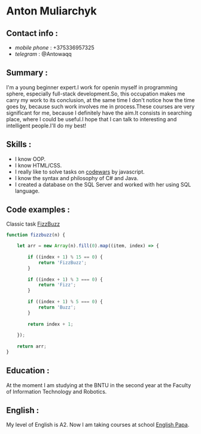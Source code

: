 # Anton Muliarchyk

## Contact info :
* *mobile phone* : +375336957325
* *telegram* : @Antowaqq

## Summary :
I'm a young beginner expert.I work for openin myself in programming sphere, especially full-stack development.So, this occupation makes me carry my work to its conclusion, at the same time I don't notice how the time goes by, because such work involves me in process.These courses are very significant for me, because I definitely have the aim.It consists in searching place, where I could be useful.I hope that I can talk to interesting and intelligent people.I'll do my best!

## Skills :
* I know OOP.
* I know HTML/CSS.
* I really like to solve tasks on [codewars](https://www.codewars.com/users/Antowa-qq) by javascript.
* I know the syntax and philosophy of C# and Java.
* I created a database on the SQL Server and worked with her using SQL language.

## Code examples : 
Сlassic task [FizzBuzz](https://www.codewars.com/kata/fizz-buzz)
```javascript
function fizzbuzz(n) {

    let arr = new Array(n).fill(0).map((item, index) => {
    
        if ((index + 1) % 15 == 0) {
            return 'FizzBuzz';
        }
        
        if ((index + 1) % 3 === 0) {
            return 'Fizz';
        }
        
        if ((index + 1) % 5 === 0) {
            return 'Buzz';
        }
        
        return index + 1;
        
    });
    
    return arr;
}
```

## Education :
At the moment I am studying at the BNTU in the second year at the Faculty of Information Technology and Robotics.

## English :
My level of English is A2. Now I am taking courses at school [English Papa](https://englishpapa.by).
